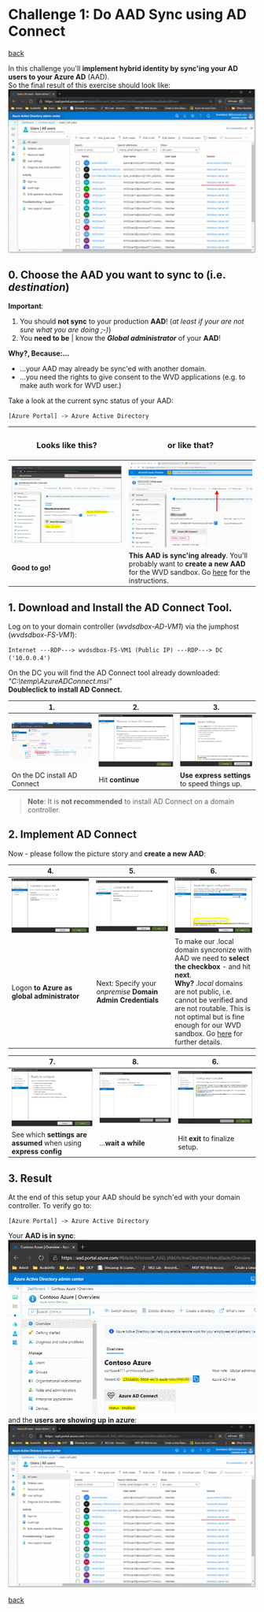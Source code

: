 # Challenge 1: Do AAD Sync using AD Connect  

[back](../README.md)  
  
In this challenge you'll **implement hybrid identity by sync'ing your AD users to your Azure AD** (AAD).  
So the final result of this exercise should look like:  
![synced accounts from AD in your AAD](AAD-SyncedUsers.PNG)  

## 0. Choose the AAD you want to sync to (i.e. _destination_)  
**Important**:
1. You should **not sync** to your production **AAD**! (_at least if your are not sure what you are doing ;-)_)  
2. You **need to be** | know the **_Global administrator_** of your **AAD**!  

**Why?, Because:...**  
- ...your AAD may already be sync'ed with another domain.
- ...you need the rights to give consent to the WVD applications (e.g. to make auth work for WVD user.)  
  
Take a look at the current sync status of your AAD:  
```
[Azure Portal] -> Azure Active Directory
``` 
| <H3>Looks like this?</H3> | <H3>or like that?</H3> |
|--|--|
| ![The right AAD -Yes](TheRightAAD-Yes.PNG)  | ![The right AAD - No](TheRightAAD-No.PNG)  |
| **Good to go!** | **This AAD is sync'ing already**. You'll probably want to **create a new AAD** for the WVD sandbox. Go [here](Subchallenge/CreateANewAAD.md) for the instructions. |


## 1. Download and Install the AD Connect Tool.
Log on to your domain controller (_wvdsdbox-AD-VM1_) via the jumphost (_wvdsdbox-FS-VM1_):
```
Internet ---RDP---> wvdsdbox-FS-VM1 (Public IP) ---RDP---> DC ('10.0.0.4')
```  
On the DC you will find the AD Connect tool already downloaded: _"C:\temp\AzureADConnect.msi"_  
**Doubleclick to install AD Connect.**  

| 1. | 2. | 3. |
|--|--|--|
| ![On the DC install AD Connect](OnTheDC-InstallADConnect-0.png) | ![Continue](OnTheDC-InstallADConnect-1.png)  | ![Use Express Settings](OnTheDC-InstallADConnect-2.png) |
| On the DC install AD Connect | Hit **continue**  | **Use express settings** to speed things up.  |  

> **Note**: It is **not recommended** to install AD Connect on a domain controller.

## 2. Implement AD Connect
Now - please follow the picture story and **create a new AAD**:

| 4. | 5. | 6. |
|--|--|--|
| ![On the DC install AD Connect](OnTheDC-InstallADConnect-3.png)  | ![On the DC install AD Connect](OnTheDC-InstallADConnect-4.png)  | ![On the DC install AD Connect](OnTheDC-InstallADConnect-5.png)  |
| Logon **to Azure as global administrator** | Next: Specify your _onpremise_ **Domain Admin Credentials**  | To make our .local domain syncronize with AAD we need to **select the checkbox** - and hit **next**.<br>**Why?** _.local_ domains are not public, i.e. cannot be verified and are not routable. This is not optimal but is fine enough for our WVD sandbox. Go [here](https://docs.microsoft.com/en-us/office365/enterprise/prepare-a-non-routable-domain-for-directory-synchronization) for further details.  |


| 7. | 8. | 6. |
|--|--|--|
| ![On the DC install AD Connect](OnTheDC-InstallADConnect-6.png)  | ![On the DC install AD Connect](OnTheDC-InstallADConnect-7.png)  | ![On the DC install AD Connect](OnTheDC-InstallADConnect-8.png)  |
| See which **settings are assumed** when using **express config** | ...**wait a while**  | Hit **exit** to finalize setup.  |

## 3. Result
At the end of this setup your AAD should be synch'ed with your domain controller. To verify go to:
```
[Azure Portal] -> Azure Active Directory
```  
Your **AAD is in sync**: 
![AD in sync](AAD-Synced.PNG)  
and the **users are showing up in azure**:
![AD in sync](AAD-SyncedUsers.PNG) 

[back](../README.md) 